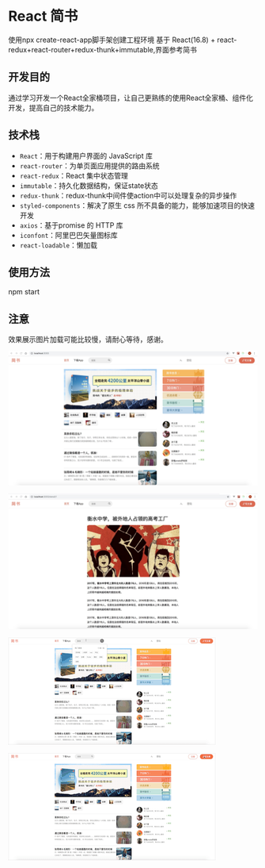 # React 简书

使用npx create-react-app脚手架创建工程环境
基于 React(16.8) + react-redux+react-router+redux-thunk+immutable,界面参考简书


## 开发目的

通过学习开发一个React全家桶项目，让自己更熟练的使用React全家桶、组件化开发，提高自己的技术能力。

## 技术栈

* `React`：用于构建用户界面的 JavaScript 库
* `react-router`：为单页面应用提供的路由系统
* `react-redux`：React 集中状态管理
* `immutable`：持久化数据结构，保证state状态
* `redux-thunk`：redux-thunk中间件使action中可以处理复杂的异步操作
* `styled-components`：解决了原生 css 所不具备的能力，能够加速项目的快速开发
* `axios`：基于promise 的 HTTP 库
* `iconfont`：阿里巴巴矢量图标库
* `react-loadable`：懒加载

## 使用方法
npm start

## 注意
效果展示图片加载可能比较慢，请耐心等待，感谢。

![image](https://github.com/gty1998/img-storge/blob/master/Jietu20190320-140513%402x.jpg)

![image](https://github.com/gty1998/img-storge/blob/master/Jietu20190320-140541%402x.jpg)

![image](https://github.com/gty1998/img-storge/blob/master/1.gif)

![image](https://github.com/gty1998/img-storge/blob/master/2.gif)
